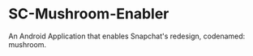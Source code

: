# SC-Mushroom-Enabler
An Android Application that enables Snapchat's redesign, codenamed: mushroom.
